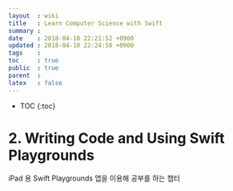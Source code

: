 ```yaml
---
layout  : wiki
title   : Learn Computer Science with Swift
summary : 
date    : 2018-04-10 22:21:52 +0900
updated : 2018-04-10 22:24:50 +0900
tags    : 
toc     : true
public  : true
parent  : 
latex   : false
---
```

* TOC
{:toc}


# 2. Writing Code and Using Swift Playgrounds
iPad 용 Swift Playgrounds 앱을 이용해 공부를 하는 챕터
